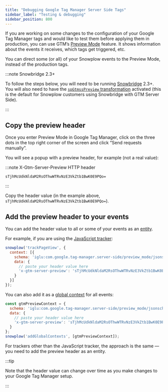 ```yaml
---
title: "Debugging Google Tag Manager Server Side Tags"
sidebar_label: "Testing & debugging"
sidebar_position: 800
---
```


If you are working on some changes to the configuration of your Google Tag Manager tags and would like to test them before applying them in production, you can use GTM’s [Preview Mode](https://developers.google.com/tag-platform/tag-manager/server-side/debug) feature. It shows information about the events it receives, which tags get triggered, etc.

You can direct some (or all) of your Snowplow events to the Preview Mode, instead of the production tags.

:::note Snowbridge 2.3+

To follow the steps below, you will need to be running [Snowbridge](/docs/api-reference/snowbridge/index.md) 2.3+. You will also need to have the [`spGtmssPreview` transformation](/docs/api-reference/snowbridge/configuration/transformations/builtin/spGtmssPreview.md) activated (this is the default for Snowplow customers using Snowbridge with GTM Server Side).

:::

## Copy the preview header

Once you enter Preview Mode in Google Tag Manager, click on the three dots in the top right corner of the screen and click “Send requests manually”.

You will see a popup with a preview header, for example (not a real value):

:::note X-Gtm-Server-Preview HTTP header

```
sTjhMcUdkNldaM2RsOThwWTRvNzE3VkZtb1BwK0E9PQo=
```

:::

Copy the header value (in the example above, `sTjhMcUdkNldaM2RsOThwWTRvNzE3VkZtb1BwK0E9PQo=`).

## Add the preview header to your events

You can add the header value to all or some of your events as an [entity](/docs/fundamentals/entities/index.md).

For example, if you are using the [JavaScript tracker](/docs/sources/trackers/web-trackers/index.md):

```javascript
snowplow('trackPageView', {
  context: [{
    schema: 'iglu:com.google.tag-manager.server-side/preview_mode/jsonschema/1-0-0',
    data: {
      // paste your header value here
      'x-gtm-server-preview': 'sTjhMcUdkNldaM2RsOThwWTRvNzE3VkZtb1BwK0E9PQo='
    }
  }]
});
```

You can also add it as a [global context](/docs/sources/trackers/web-trackers/custom-tracking-using-schemas/global-context/index.md) for all events:

```javascript
const gtmPreviewContext = {
  schema: 'iglu:com.google.tag-manager.server-side/preview_mode/jsonschema/1-0-0',
  data: {
    // paste your header value here
    'x-gtm-server-preview': 'sTjhMcUdkNldaM2RsOThwWTRvNzE3VkZtb1BwK0E9PQo='
  }
};
snowplow('addGlobalContexts', [gtmPreviewContext]);
```

For trackers other than the JavaScript tracker, the approach is the same — you need to add the preview header as an entity.

:::tip

Note that the header value can change over time as you make changes to your Google Tag Manager setup.

:::
